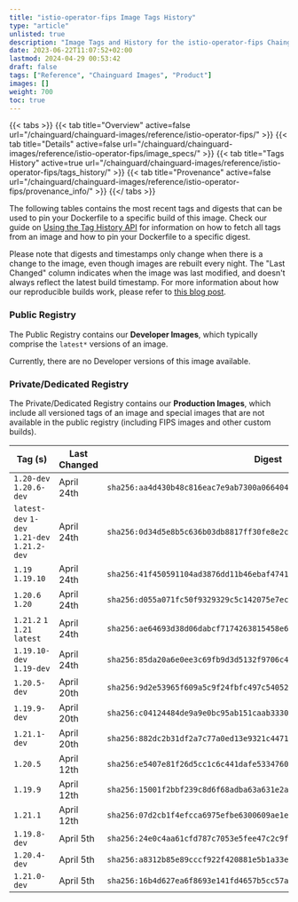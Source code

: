 ```yaml
---
title: "istio-operator-fips Image Tags History"
type: "article"
unlisted: true
description: "Image Tags and History for the istio-operator-fips Chainguard Image"
date: 2023-06-22T11:07:52+02:00
lastmod: 2024-04-29 00:53:42
draft: false
tags: ["Reference", "Chainguard Images", "Product"]
images: []
weight: 700
toc: true
---
```


{{< tabs >}}
{{< tab title="Overview" active=false url="/chainguard/chainguard-images/reference/istio-operator-fips/" >}}
{{< tab title="Details" active=false url="/chainguard/chainguard-images/reference/istio-operator-fips/image_specs/" >}}
{{< tab title="Tags History" active=true url="/chainguard/chainguard-images/reference/istio-operator-fips/tags_history/" >}}
{{< tab title="Provenance" active=false url="/chainguard/chainguard-images/reference/istio-operator-fips/provenance_info/" >}}
{{</ tabs >}}

The following tables contains the most recent tags and digests that can be used to pin your Dockerfile to a specific build of this image. Check our guide on [Using the Tag History API](/chainguard/chainguard-images/using-the-tag-history-api/) for information on how to fetch all tags from an image and how to pin your Dockerfile to a specific digest.

Please note that digests and timestamps only change when there is a change to the image, even though images are rebuilt every night. The "Last Changed" column indicates when the image was last modified, and doesn't always reflect the latest build timestamp. For more information about how our reproducible builds work, please refer to [this blog post](https://www.chainguard.dev/unchained/reproducing-chainguards-reproducible-image-builds).

### Public Registry
The Public Registry contains our **Developer Images**, which typically comprise the `latest*` versions of an image.

Currently, there are no Developer versions of this image available.

### Private/Dedicated Registry
The Private/Dedicated Registry contains our **Production Images**, which include all versioned tags of an image and special images that are not available in the public registry (including FIPS images and other custom builds).

| Tag (s)                                       | Last Changed | Digest                                                                    |
|-----------------------------------------------|--------------|---------------------------------------------------------------------------|
|  `1.20-dev` `1.20.6-dev`                      | April 24th   | `sha256:aa4d430b48c816eac7e9ab7300a0664045ad8d25f64a470fa4d878161cd87bf8` |
|  `latest-dev` `1-dev` `1.21-dev` `1.21.2-dev` | April 24th   | `sha256:0d34d5e8b5c636b03db8817ff30fe8e2cf0e80295ffcc7c912465a02a32b5f86` |
|  `1.19` `1.19.10`                             | April 24th   | `sha256:41f450591104ad3876dd11b46ebaf47414d44388f45bc1b488259e6cc8531526` |
|  `1.20.6` `1.20`                              | April 24th   | `sha256:d055a071fc50f9329329c5c142075e7ec7e070eb1b590df76a2a27527738f12f` |
|  `1.21.2` `1` `1.21` `latest`                 | April 24th   | `sha256:ae64693d38d06dabcf7174263815458e6095daf9a72b52bcad9fb1176dec29bc` |
|  `1.19.10-dev` `1.19-dev`                     | April 24th   | `sha256:85da20a6e0ee3c69fb9d3d5132f9706c417f54bae78c1dafa6c99e01ea150e56` |
|  `1.20.5-dev`                                 | April 20th   | `sha256:9d2e53965f609a5c9f24fbfc497c54052c458cb5686ce7a287c536a33d092c2b` |
|  `1.19.9-dev`                                 | April 20th   | `sha256:c04124484de9a9e0bc95ab151caab33306439591ec2fa2b11d5deb69b4cbf365` |
|  `1.21.1-dev`                                 | April 20th   | `sha256:882dc2b31df2a7c77a0ed13e9321c4471b9a5661879fc49e05f1fc202cd75664` |
|  `1.20.5`                                     | April 12th   | `sha256:e5407e81f26d5cc1c6c441dafe5334760a689f5ed31d675a04425cd1fda350d2` |
|  `1.19.9`                                     | April 12th   | `sha256:15001f2bbf239c8d6f68adba63a631e2a6cbb4179d4d2929105e766d942abcb7` |
|  `1.21.1`                                     | April 12th   | `sha256:07d2cb1f4efcca6975efbe6300609ae1eb0325e1bc1fded239c694b680167900` |
|  `1.19.8-dev`                                 | April 5th    | `sha256:24e0c4aa61cfd787c7053e5fee47c2c9fdcc2ddc767e9177f8516b2a8e5cd3d0` |
|  `1.20.4-dev`                                 | April 5th    | `sha256:a8312b85e89cccf922f420881e5b1a33e607c3c9dc8d703cde93b4c2676c8474` |
|  `1.21.0-dev`                                 | April 5th    | `sha256:16b4d627ea6f8693e141fd4657b5cc57ace6530a018ee0568ae97e7cb67cb422` |

